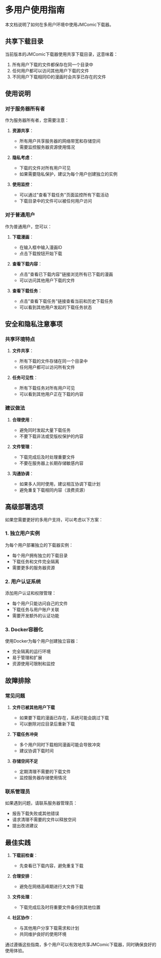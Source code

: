 # 多用户使用指南

本文档说明了如何在多用户环境中使用JMComic下载器。

## 共享下载目录

当前版本的JMComic下载器使用共享下载目录，这意味着：

1. 所有用户下载的文件都保存在同一个目录中
2. 任何用户都可以访问其他用户下载的文件
3. 不同用户下载相同ID的漫画时会共享已存在的文件

## 使用说明

### 对于服务器所有者

作为服务器所有者，您需要注意：

1. **资源共享**：
   - 所有用户共享服务器的网络带宽和存储空间
   - 需要监控服务器资源使用情况

2. **隐私考虑**：
   - 下载的文件对所有用户可见
   - 如果需要隐私保护，建议为每个用户创建独立的实例

3. **使用监控**：
   - 可以通过"查看下载任务"页面监控所有下载活动
   - 下载目录中的文件可以被任何用户访问

### 对于普通用户

作为普通用户，您可以：

1. **下载漫画**：
   - 在输入框中输入漫画ID
   - 点击下载按钮开始下载

2. **查看下载内容**：
   - 点击"查看已下载内容"链接浏览所有已下载的漫画
   - 可以访问其他用户下载的文件

3. **查看下载任务**：
   - 点击"查看下载任务"链接查看当前和历史下载任务
   - 可以看到其他用户发起的下载任务状态

## 安全和隐私注意事项

### 共享环境特点

1. **文件共享**：
   - 所有下载的文件存储在同一个目录中
   - 任何用户都可以访问所有文件

2. **任务可见性**：
   - 所有下载任务对所有用户可见
   - 可以看到其他用户正在下载的内容

### 建议做法

1. **合理使用**：
   - 避免同时发起大量下载任务
   - 不要下载非法或受版权保护的内容

2. **文件管理**：
   - 下载完成后及时处理重要文件
   - 不要在服务器上长期存储敏感内容

3. **沟通协调**：
   - 如果多人同时使用，建议相互协调下载计划
   - 避免重复下载相同内容（浪费资源）

## 高级部署选项

如果您需要更好的多用户支持，可以考虑以下方案：

### 1. 独立用户实例

为每个用户部署独立的下载器实例：
- 每个用户拥有独立的下载目录
- 下载任务和文件完全隔离
- 需要更多的服务器资源

### 2. 用户认证系统

添加用户认证和权限管理：
- 每个用户只能访问自己的文件
- 下载任务与用户账户关联
- 需要开发额外的认证功能

### 3. Docker容器化

使用Docker为每个用户创建独立容器：
- 完全隔离的运行环境
- 易于管理和扩展
- 资源使用可限制和监控

## 故障排除

### 常见问题

1. **文件已被其他用户下载**
   - 如果要下载的漫画已存在，系统可能会跳过下载
   - 可以删除对应目录后重新下载

2. **下载任务冲突**
   - 多个用户同时下载相同漫画可能会导致冲突
   - 建议协调下载时间

3. **存储空间不足**
   - 定期清理不需要的下载文件
   - 监控服务器存储使用情况

### 联系管理员

如果遇到问题，请联系服务器管理员：
- 报告下载失败或其他错误
- 请求清理不需要的文件以释放空间
- 提出改进建议

## 最佳实践

1. **下载前检查**：
   - 先查看已下载内容，避免重复下载

2. **合理安排**：
   - 避免在网络高峰期进行大文件下载

3. **文件处理**：
   - 下载完成后及时将重要文件备份到其他位置

4. **社区协作**：
   - 与其他用户分享下载需求和计划
   - 共同维护良好的使用环境

通过遵循这些指南，多个用户可以有效地共享JMComic下载器，同时确保良好的使用体验。